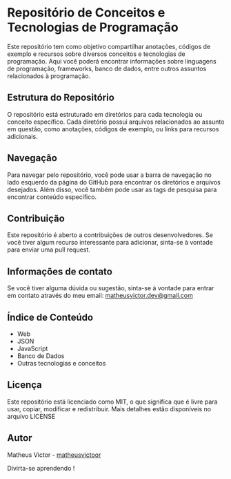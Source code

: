 # Repositório de Conceitos e Tecnologias de Programação

Este repositório tem como objetivo compartilhar anotações, códigos de exemplo e recursos sobre diversos conceitos e tecnologias de programação. Aqui você poderá encontrar informações sobre linguagens de programação, frameworks, banco de dados, entre outros assuntos relacionados à programação.

## Estrutura do Repositório

O repositório está estruturado em diretórios para cada tecnologia ou conceito específico. Cada diretório possui arquivos relacionados ao assunto em questão, como anotações, códigos de exemplo, ou links para recursos adicionais.

## Navegação

Para navegar pelo repositório, você pode usar a barra de navegação no lado esquerdo da página do GitHub para encontrar os diretórios e arquivos desejados. Além disso, você também pode usar as tags de pesquisa para encontrar conteúdo específico.

## Contribuição

Este repositório é aberto a contribuições de outros desenvolvedores. Se você tiver algum recurso interessante para adicionar, sinta-se à vontade para enviar uma pull request.

## Informações de contato

Se você tiver alguma dúvida ou sugestão, sinta-se à vontade para entrar em contato através do meu email: [matheusvictor.dev@gmail.com](mailto:matheusvictor.dev@gmail.com)

## Índice de Conteúdo

- Web
- JSON
- JavaScript
- Banco de Dados
- Outras tecnologias e conceitos

## Licença

Este repositório está licenciado como MIT, o que significa que é livre para usar, copiar, modificar e redistribuir. Mais detalhes estão disponíveis no arquivo LICENSE

## Autor

Matheus Victor - [matheusvictoor](https://github.com/matheusvictoor)

Divirta-se aprendendo !

